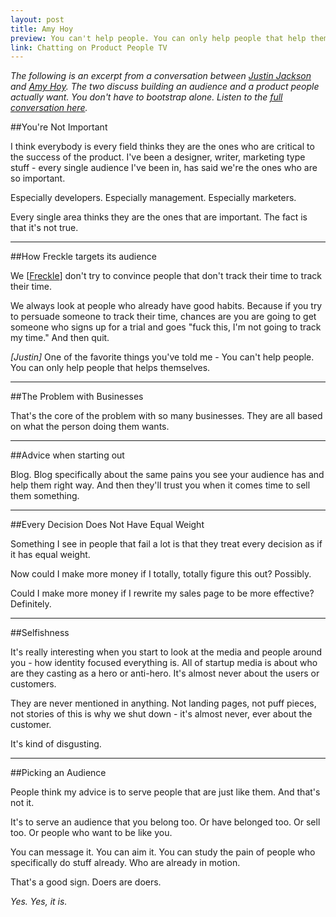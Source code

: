 ```yaml
---
layout: post
title: Amy Hoy
preview: You can't help people. You can only help people that help themselves. 
link: Chatting on Product People TV 
---
```


*The following is an excerpt from a conversation between [Justin Jackson](http://justinjackson.ca/) and [Amy Hoy](http://unicornfree.com/). The two discuss building an audience and a product people actually want. You don't have to bootstrap alone. Listen to the [full conversation here](http://productpeople.tv/2014/02/07/amy-hoy/).* 


##You're Not Important

I think everybody is every field thinks they are the ones who are critical to the success of the product. I've been a designer, writer, marketing type stuff - every single audience I've been in, has said we're the ones who are so important. 

Especially developers. Especially management. Especially marketers. 

Every single area thinks they are the ones that are important. The fact is that it's not true. 

* * *

##How Freckle targets its audience

We [[Freckle](http://letsfreckle.com/)] don't try to convince people that don't track their time to track their time. 

We always look at people who already have good habits. Because if you try to persuade someone to track their time, chances are you are going to get someone who signs up for a trial and goes "fuck this, I'm not going to track my time." And then quit. 

*[Justin]* 
One of the favorite things you've told me - You can't help people. You can only help people that helps themselves. 

* * *

##The Problem with Businesses

That's the core of the problem with so many businesses. They are all based on what the person doing them wants. 

* * * 

##Advice when starting out

Blog. Blog specifically about the same pains you see your audience has and help them right way. And then they'll trust you when it comes time to sell them something. 

* * *

##Every Decision Does Not Have Equal Weight

Something I see in people that fail a lot is that they treat every decision as if it has equal weight. 

Now could I make more money if I totally, totally figure this out? Possibly. 

Could I make more money if I rewrite my sales page to be more effective? Definitely. 

* * *

##Selfishness

It's really interesting when you start to look at the media and people around you - how identity focused everything is. All of startup media is about who are they casting as a hero or anti-hero. It's almost never about the users or customers. 

They are never mentioned in anything. Not landing pages, not puff pieces, not stories of this is why we shut down - it's almost never, ever about the customer. 

It's kind of disgusting. 

* * *

##Picking an Audience

People think my advice is to serve people that are just like them. And that's not it. 

It's to serve an audience that you belong too. Or have belonged too. Or sell too. Or people who want to be like you. 

You can message it. You can aim it. You can study the pain of people who specifically do stuff already. Who are already in motion. 

That's a good sign. Doers are doers. 

*Yes. Yes, it is.*

